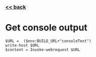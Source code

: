 ###  [<< back](./index.md)
# Get console output
```
$URL =  ($env:BUILD_URL+"consoleText")
write-host $URL
$content = Invoke-webrequest $URL
```

